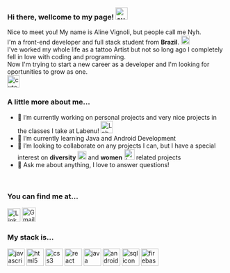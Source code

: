### Hi there, wellcome to my page! <img src="https://emojis.slackmojis.com/emojis/images/1563481434/6016/meow_coffee.png?1563481434" width="28px" alt="cute kitten drinking coffe"/>

<p>
  Nice to meet you! My name is Aline Vignoli, but people call me Nyh.<br>
  I'm a front-end developer and full stack student from <b>Brazil</b>. <img src="https://camo.githubusercontent.com/00e83015d8faeb60cc8d6ac61327ea602a9ff204c05be3bbd668fe65f3939dea/68747470733a2f2f7777772e666c617469636f6e2e636f6d2f7376672f7374617469632f69636f6e732f7376672f3139372f3139373338362e737667" width="20px" alt="Brazil flag"/><br>
  I've worked my whole life as a tattoo Artist but not so long ago I completely fell in love with coding and programming.<br>
  Now I'm trying to start a new career as a developer and I'm looking for oportunities to grow as one.<br>
  <img src="https://emojis.slackmojis.com/emojis/images/1608026376/11743/kermit_typing.gif?1608026376" width="28px" alt="cute kitten drinking coffe"/>
</p>

### A little more about me...
- 🔭 I’m currently working on personal projects and very nice projects in the classes I take at Labenu! <img src="https://uploads-ssl.webflow.com/5e790d30d198385b09366d8f/5eab0f1225c2d474a92656df_fav2_LabeNu_.png" width="28px" alt="Labenu logo"/>
- 🌱 I’m currently learning Java and Android Development
- 👯 I’m looking to collaborate on any projects I can, but I have a special interest on <b>diversity</b> <img src="https://emojis.slackmojis.com/emojis/images/1588108737/8790/fb-pride.png?1588108737" width="20px" alt="pride flag"/> and <b>women</b> <img src="https://images.emojiterra.com/google/android-oreo/512px/2640.png" width="24px" alt="feminism symbol"/> related projects
- 💬 Ask me about anything, I love to answer questions!
<br>

### You can find me at...
<a href="http://www.linkedin.com/in/nyhvignoli"><img src="https://image.flaticon.com/icons/png/512/174/174857.png" width="30px" alt="LinkedIn logo"/></a>
<a href="mailto:nyhv.contato@gmail.com"><img src="https://seeklogo.net/wp-content/uploads/2020/10/gmail-logo.png" width="32px" alt="Gmail logo"/></a>
<br>

### My stack is...
<img src="https://img.icons8.com/color/72/javascript.png" width="40px" alt="javascript icon"/> <img src="https://img.icons8.com/color/72/html-5.png" width="40px" alt="html5 icon"/> <img src="https://img.icons8.com/color/72/css3.png" width="40px" alt="css3 icon"/> <img src="https://img.icons8.com/officexs/72/react.png" width="40px" alt="react icon"/> <img src="https://img.icons8.com/color/2x/java-coffee-cup-logo.png" width="40px" alt="java icon"/> <img src="https://img.icons8.com/color/2x/android-os.png" width="40px" alt="android icon"/> <img src="https://img.icons8.com/officexs/72/sql.png" width="40px" alt="sql icon"/> <img src="https://img.icons8.com/color/2x/google-firebase-console.png" width="40px" alt="firebase icon"/>


<br>

<!--
**nyhvignoli/nyhvignoli** is a ✨ _special_ ✨ repository because its `README.md` (this file) appears on your GitHub profile.

Here are some ideas to get you started:

- 🔭 I’m currently working on ...
- 🌱 I’m currently learning ...
- 👯 I’m looking to collaborate on ...
- 🤔 I’m looking for help with ...
- 💬 Ask me about ...
- 📫 How to reach me: ...
- 😄 Pronouns: ...
- ⚡ Fun fact: ...
-->
